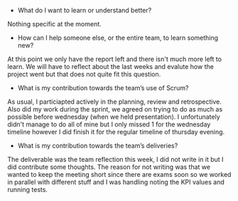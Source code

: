 - What do I want to learn or understand better?

Nothing specific at the moment.

- How can I help someone else, or the entire team, to learn something new?

At this point we only have the report left and there isn't much more left to learn. We will have to reflect about the last weeks and evalute how the project went but that does not quite fit this question.

- What is my contribution towards the team’s use of Scrum?

As usual, I particiapted actively in the planning, review and retrospective. Also did my work during the sprint, we agreed on trying to do as much as possible before wednesday (when we held presentation). I unfortunately didn't manage to do all of mine but I only missed 1 for the wednesday timeline however I did finish it for the regular timeline of thursday evening.

- What is my contribution towards the team’s deliveries?

The deliverable was the team reflection this week, I did not write in it but I did contribute some thoughts. The reason for not writing was that we wanted to keep the meeting short since there are exams soon so we worked in parallel with different stuff and I was handling noting the KPI values and running tests.
